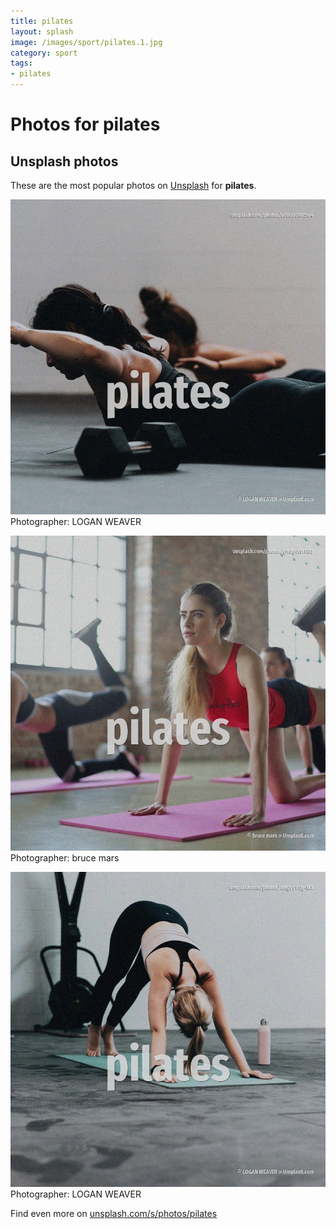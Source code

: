 ```yaml
---
title: pilates
layout: splash
image: /images/sport/pilates.1.jpg
category: sport
tags:
- pilates
---
```

# Photos for pilates
 
## Unsplash photos
These are the most popular photos on [Unsplash](https://unsplash.com) for **pilates**.
 
![pilates](/images/sport/pilates.1.jpg)
Photographer:  LOGAN WEAVER
 
![pilates](/images/sport/pilates.2.jpg)
Photographer:  bruce mars
 
![pilates](/images/sport/pilates.3.jpg)
Photographer:  LOGAN WEAVER
 
Find even more on [unsplash.com/s/photos/pilates](https://unsplash.com/s/photos/pilates)
 
